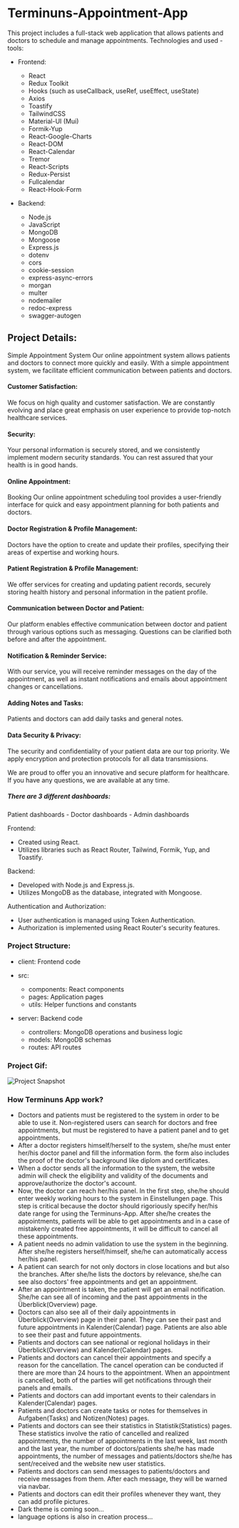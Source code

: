 # Terminuns-Appointment-App

This project includes a full-stack web application that allows patients and doctors to schedule and manage appointments.
Technologies and used - tools:
- Frontend:
  - React
  - Redux Toolkit
  - Hooks (such as useCallback, useRef, useEffect, useState)
  - Axios
  - Toastify
  - TailwindCSS
  - Material-UI (Mui)
  - Formik-Yup
  - React-Google-Charts
  - React-DOM
  - React-Calendar
  - Tremor
  - React-Scripts
  - Redux-Persist
  - Fullcalendar
  - React-Hook-Form

- Backend:
  - Node.js
  - JavaScript
  - MongoDB
  - Mongoose
  - Express.js
  - dotenv
  - cors
  - cookie-session
  - express-async-errors
  - morgan
  - multer
  - nodemailer
  - redoc-express
  - swagger-autogen
  
## Project Details:
Simple Appointment System Our online appointment system allows patients and doctors to connect more quickly and easily. With a simple appointment system, we facilitate efficient communication between patients and doctors.
#### Customer Satisfaction: 
We focus on high quality and customer satisfaction. We are constantly evolving and place great emphasis on user experience to provide top-notch healthcare services.
#### Security: 
Your personal information is securely stored, and we consistently implement modern security standards. You can rest assured that your health is in good hands.
#### Online Appointment: 
Booking Our online appointment scheduling tool provides a user-friendly interface for quick and easy appointment planning for both patients and doctors.
#### Doctor Registration & Profile Management:
Doctors have the option to create and update their profiles, specifying their areas of expertise and working hours.
#### Patient Registration & Profile Management:
We offer services for creating and updating patient records, securely storing health history and personal information in the patient profile.
#### Communication between Doctor and Patient:
Our platform enables effective communication between doctor and patient through various options such as messaging. Questions can be clarified both before and after the appointment.
#### Notification & Reminder Service:
With our service, you will receive reminder messages on the day of the appointment, as well as instant notifications and emails about appointment changes or cancellations.
#### Adding Notes and Tasks:
Patients and doctors can add daily tasks and general notes.
#### Data Security & Privacy:
The security and confidentiality of your patient data are our top priority. We apply encryption and protection protocols for all data transmissions.

We are proud to offer you an innovative and secure platform for healthcare. If you have any questions, we are available at any time.

##### There are 3 different dashboards:
Patient dashboards - Doctor dashboards - Admin dashboards

Frontend:
- Created using React.
- Utilizes libraries such as React Router, Tailwind, Formik, Yup, and Toastify.
  
Backend:
- Developed with Node.js and Express.js.
- Utilizes MongoDB as the database, integrated with Mongoose.
  
Authentication and Authorization:
- User authentication is managed using Token Authentication.
- Authorization is implemented using React Router's security features.
  
### Project Structure:
* client: Frontend code
* src:
  * components: React components
  * pages: Application pages
  * utils: Helper functions and constants

* server: Backend code
  * controllers: MongoDB operations and business logic
  * models: MongoDB schemas
  * routes: API routes

### Project Gif:
![Project Snapshot](appointments.gif)

### How Terminuns App work?
* Doctors and patients must be registered to the system in order to be able to use it. Non-registered users can search for doctors and free appointments, but must be registered to have a patient panel and to get appointments.
* After a doctor registers himself/herself to the system, she/he must enter her/his doctor panel and fill the information form. the form also includes the proof of the doctor's background like diplom and certificates.
* When a doctor sends all the information to the system, the website admin will check the eligibility and validity of the documents and approve/authorize the doctor's account.
* Now, the doctor can reach her/his panel. In the first step, she/he should enter weekly working hours to the system in Einstellungen page. This step is critical because the doctor should rigoriously specify her/his date range for using the Terminuns-App. After she/he creates the appointments, patients will be able to get appointments and in a case of mistakenly created free appointments, it will be difficult to cancel all these appointments.
* A patient needs no admin validation to use the system in the beginning. After she/he registers herself/himself, she/he can automatically access her/his panel.
* A patient can search for not only doctors in close locations and but also the branches. After she/he lists the doctors by relevance, she/he can see also doctors' free appointments and get an appointment.
* After an appointment is taken, the patient will get an email notification. She/he can see all of incoming and the past appointments in the Überblick(Overview) page.
* Doctors can also see all of their daily appointments in Überblick(Overview) page in their panel. They can see their past and future appointments in Kalender(Calendar) page. Patients are also able to see their past and future appointments.
* Patients and doctors can see national or regional holidays in their Überblick(Overview) and Kalender(Calendar) pages.
* Patients and doctors can cancel their appointments and specify a reason for the cancellation. The cancel operation can be conducted if there are more than 24 hours to the appointment. When an appointment is cancelled, both of the parties will get notifications through their panels and emails.
* Patients and doctors can add important events to their calendars in Kalender(Calendar) pages.
* Patients and doctors can create tasks or notes for themselves in Aufgaben(Tasks) and Notizen(Notes) pages.
* Patients and doctors can see their statistics in Statistik(Statistics) pages. These statistics involve the ratio of cancelled and realized appointments, the number of appointments in the last week, last month and the last year, the number of doctors/patients she/he has made appointments, the number of messages and patients/doctors she/he has sent/received and the website new user statistics.
* Patients and doctors can send messages to patients/doctors and receive messages from them. After each message, they will be warned via navbar.
* Patients and doctors can edit their profiles whenever they want, they can add profile pictures.
* Dark theme is coming soon...
* language options is also in creation process...

